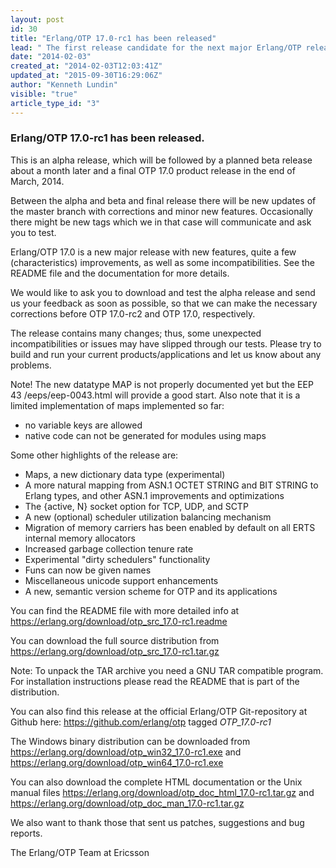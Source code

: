 ```yaml
---
layout: post
id: 30
title: "Erlang/OTP 17.0-rc1 has been released"
lead: " The first release candidate for the next major Erlang/OTP release 17.0 is released "
date: "2014-02-03"
created_at: "2014-02-03T12:03:41Z"
updated_at: "2015-09-30T16:29:06Z"
author: "Kenneth Lundin"
visible: "true"
article_type_id: "3"
---
```


### Erlang/OTP 17.0-rc1 has been released.

 This is an alpha release, which will be followed by a planned beta release about a month later and a final OTP 17.0 product release in the end of March, 2014.

 Between the alpha and beta and final release there will be new updates of the master branch with corrections and minor new features. Occasionally there might be new tags which we in that case will communicate and ask you to test.

 Erlang/OTP 17.0 is a new major release with new features, quite a few (characteristics) improvements, as well as some incompatibilities. See the README file and the documentation for more details.

 We would like to ask you to download and test the alpha release and send us your feedback as soon as possible, so that we can make the necessary corrections before OTP 17.0-rc2 and OTP 17.0, respectively.

 The release contains many changes; thus, some unexpected incompatibilities or issues may have slipped through our tests. Please try to build and run your current products/applications and let us know about any problems.

 Note! The new datatype MAP is not properly documented yet but the EEP 43 /eeps/eep-0043.html will provide a good start. Also note that it is a limited implementation of maps implemented so far:
* no variable keys are allowed
* native code can not be generated for modules using maps

 Some other highlights of the release are:
* Maps, a new dictionary data type (experimental)
* A more natural mapping from ASN.1 OCTET STRING and BIT STRING to Erlang types, and other ASN.1 improvements and optimizations
* The {active, N} socket option for TCP, UDP, and SCTP
* A new (optional) scheduler utilization balancing mechanism
* Migration of memory carriers has been enabled by default on all ERTS internal memory allocators
* Increased garbage collection tenure rate
* Experimental "dirty schedulers" functionality
* Funs can now be given names
* Miscellaneous unicode support enhancements
* A new, semantic version scheme for OTP and its applications

 You can find the README file with more detailed info at <https://erlang.org/download/otp_src_17.0-rc1.readme>

 You can download the full source distribution from <https://erlang.org/download/otp_src_17.0-rc1.tar.gz>

 Note: To unpack the TAR archive you need a GNU TAR compatible program. For installation instructions please read the README that is part of the distribution.

 You can also find this release at the official Erlang/OTP Git-repository at Github here: <https://github.com/erlang/otp> tagged *OTP_17.0-rc1*

 The Windows binary distribution can be downloaded from <https://erlang.org/download/otp_win32_17.0-rc1.exe> and <https://erlang.org/download/otp_win64_17.0-rc1.exe>

 You can also download the complete HTML documentation or the Unix manual files <https://erlang.org/download/otp_doc_html_17.0-rc1.tar.gz> and <https://erlang.org/download/otp_doc_man_17.0-rc1.tar.gz>

 We also want to thank those that sent us patches, suggestions and bug reports.

 The Erlang/OTP Team at Ericsson
